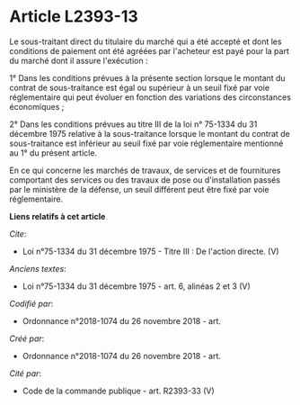 # Article L2393-13

Le sous-traitant direct du titulaire du marché qui a été accepté et dont les conditions de paiement ont été agréées par
l'acheteur est payé pour la part du marché dont il assure l'exécution : 

1° Dans les conditions prévues à la présente section lorsque le montant du contrat de sous-traitance est égal ou supérieur à
un seuil fixé par voie réglementaire qui peut évoluer en fonction des variations des circonstances économiques ; 

2° Dans les conditions prévues au titre III de la loi n° 75-1334 du 31 décembre 1975 relative à la sous-traitance lorsque le
montant du contrat de sous-traitance est inférieur au seuil fixé par voie réglementaire mentionné au 1° du présent article. 

En ce qui concerne les marchés de travaux, de services et de fournitures comportant des services ou des travaux de pose ou
d'installation passés par le ministère de la défense, un seuil différent peut être fixé par voie réglementaire.

**Liens relatifs à cet article**

_Cite_:

  - Loi n°75-1334 du 31 décembre 1975 -  Titre III : De l'action directe. (V)

_Anciens textes_:

  - Loi n°75-1334 du 31 décembre 1975 - art. 6, alinéas 2 et 3 (V)

_Codifié par_:

  - Ordonnance n°2018-1074 du 26 novembre 2018 - art.

_Créé par_:

  - Ordonnance n°2018-1074 du 26 novembre 2018 - art.

_Cité par_:

  - Code de la commande publique - art. R2393-33 (V)
